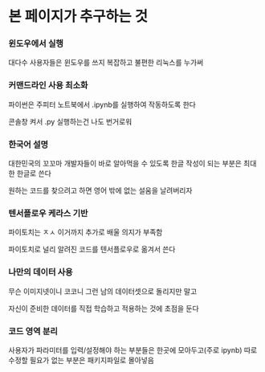 # 본 페이지가 추구하는 것

### 윈도우에서 실행
대다수 사용자들은 윈도우를 쓰지 복잡하고 불편한 리눅스를 누가써

### 커맨드라인 사용 최소화
파이썬은 주피터 노트북에서 .ipynb를 실행하여 작동하도록 한다

콘솔창 켜서 .py 실행하는건 나도 번거로워

### 한국어 설명
대한민국의 꼬꼬마 개발자들이 바로 알아먹을 수 있도록 한글 작성이 되는 부분은 최대한 한글로 쓴다

원하는 코드를 찾으려고 하면 영어 밖에 없는 설움을 날려버리자

### 텐서플로우 케라스 기반
파이토치는 ㅈㅅ 이거까지 추가로 배울 의지가 부족함

파이토치로 널리 알려진 코드를 텐서플로우로 옮겨서 쓴다

### 나만의 데이터 사용
무슨 이미지넷이니 코코니 그런 남의 데이터셋으로 돌리지만 말고

자신이 준비한 데이터를 직접 학습하고 적용하는 것에 초점을 둔다

### 코드 영역 분리
사용자가 파라미터를 입력/설정해야 하는 부분들은 한곳에 모아두고(주로 ipynb)
따로 수정할 필요가 없는 부분은 패키지파일로 몰아넣음

